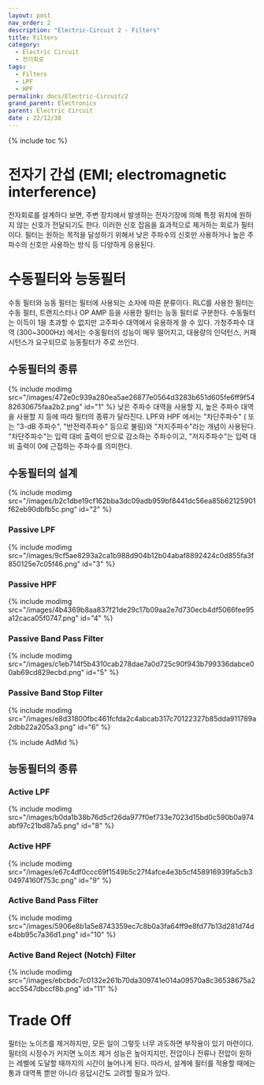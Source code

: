 ```yaml
---
layout: post
nav_order: 2
description: "Electric-Circuit 2 - Filters"
title: Filters
category: 
  - Electric Circuit
  - 전기회로
tags: 
  - Filters
  - LPF
  - HPF
permalink: docs/Electric-Circuit/2
grand_parent: Electronics
parent: Electric Circuit
date : 22/12/30
---
```


{% include toc %}

# 전자기 간섭 (EMI; electromagnetic interference)

전자회로를 설계하다 보면, 주변 장치에서 발생하는 전자기장에 의해 특정 위치에 원하지 않는 신호가 전달되기도 한다. 이러한 신호 잡음을 효과적으로 제거하는 회로가 필터이다. 필터는 원하는 목적을 달성하기 위해서 낮은 주파수의 신호만 사용하거나 높은 주파수의 신호만 사용하는 방식 등 다양하게 응용된다. 

# 수동필터와 능동필터

수동 필터와 능동 필터는 필터에 사용되는 소자에 따른 분류이다. RLC를 사용한 필터는 수동 필터, 트랜지스터나 OP AMP 등을 사용한 필터는 능동 필터로 구분한다. 수동필터는 이득이 1을 초과할 수 없지만 고주파수 대역에서 유용하게 쓸 수 있다. 가청주파수 대역 (300~3000Hz) 에서는 수동필터의 성능이 매우 떨어지고, 대용량의 인덕턴스, 커패시턴스가 요구되므로 능동필터가 주로 쓰인다. 

## 수동필터의 종류  
{% include modimg src="/images/472e0c939a280ea5ae26877e0564d3283b651d605fe6ff9f5482630675faa2b2.png" id="1" %}
낮은 주파수 대역을 사용할 지, 높은 주파수 대역을 사용할 지 등에 따라 필터의 종류가 달라진다. LPF와 HPF 에서는 "차단주파수" ( 또는 "3-dB 주파수", "반전력주파수" 등으로 불림)와 "저지주파수"라는 개념이 사용된다. "차단주파수"는 입력 대비 출력이 반으로 감소하는 주파수이고, "저지주파수"는 입력 대비 출력이 0에 근접하는 주파수를 의미한다. 

## 수동필터의 설계  
{% include modimg src="/images/b2c1dbe19cf162bba3dc09adb959bf8441dc56ea85b62125901f62eb90dbfb5c.png" id="2" %}

### Passive LPF
{% include modimg src="/images/9cf5ae8293a2ca1b988d904b12b04abaf8892424c0d855fa3f850125e7c05f46.png" id="3" %}

### Passive HPF
{% include modimg src="/images/4b4369b8aa837f21de29c17b09aa2e7d730ecb4df5066fee95a12caca05f0747.png" id="4" %}

### Passive Band Pass Filter
{% include modimg src="/images/c1eb714f5b4310cab278dae7a0d725c90f943b799336dabce00ab69cd829ecbd.png" id="5" %}

### Passive Band Stop Filter
{% include modimg src="/images/e8d31800fbc461fcfda2c4abcab317c70122327b85dda911789a2dbb22a205a3.png" id="6" %}

{% include AdMid %}

## 능동필터의 종류
### Active LPF
{% include modimg src="/images/b0da1b38b76d5cf26da977f0ef733e7023d15bd0c590b0a974abf97c21bd87a5.png" id="8" %}

### Active HPF
{% include modimg src="/images/e67c4df0ccc69f1549b5c27f4afce4e3b5cf458916939fa5cb304974160f753c.png" id="9" %}

### Active Band Pass Filter
{% include modimg src="/images/5906e8b1a5e8743359ec7c8b0a3fa64ff9e8fd77b13d281d74de4bb95c7a36d1.png" id="10" %}

### Active Band Reject (Notch) Filter
{% include modimg src="/images/ebcbdc7c0132e261b70da309741e014a09570a8c36538675a2acc5547dbccf8b.png" id="11" %}

# Trade Off
필터는 노이즈를 제거하지만, 모든 일이 그렇듯 너무 과도하면 부작용이 있기 마련이다. 필터의 시정수가 커지면 노이즈 제거 성능은 높아지지만, 전압이나 전류나 전압이 원하는 레벨에 도달할 때까지의 시간이 늘어나게 된다. 따라서, 설계에 필터를 적용할 때에는 통과 대역폭 뿐만 아니라 응답시간도 고려할 필요가 있다.

